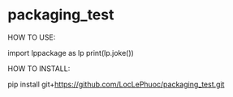 # packaging_test

HOW TO USE:

import lppackage as lp
print(lp.joke())

HOW TO INSTALL:

pip install git+https://github.com/LocLePhuoc/packaging_test.git
